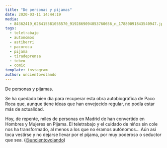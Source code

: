 ```yaml
---
title: "De personas y pijamas"
date: 2020-03-11 14:44:19
media: 
  - 84362419_628415581055570_9192869094053760656_n_17880091843540947.jpg
tags: 
  - teletrabajo
  - autonomos
  - astiberri
  - pacoroca
  - pijama
  - tiradeprensa
  - tebeo
  - comic
template: instagram
author: uncientovolando
---
```


De personas y pijamas.

Se ha quedado bien día para recuperar esta obra autobiográfica de Paco Roca que, aunque tiene ideas que han envejecido regular, no podía estar más de actualidad.

Hoy, de repente, miles de personas en Madrid de han convertido en Hombres y Mujeres en Pijama. El teletrabajo y el cuidado de niños sin cole nos ha transformado, al menos a los que no éramos autónomos... Aún así toca vestirse y no dejarse llevar por el pijama, por muy poderoso o seductor que sea. ([@uncientovolando](https://instagram.com/uncientovolando))

